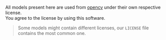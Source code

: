 All models present here are used from [opencv](https://github.com/opencv/opencv/tree/4.x/data/haarcascades) under their own respective license.    
You agree to the license by using this software.

> Some models might contain different licenses, our `LICENSE` file contains the most common one.